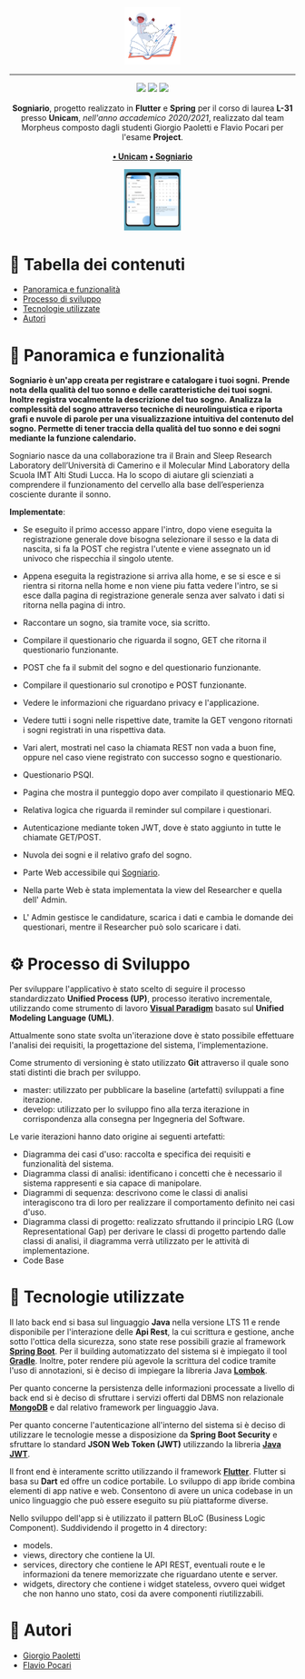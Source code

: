 <p align="center" >
  <img src="frontend/assets/sogniario_logo.png" style="max-width: 20%">
</p>

---

<p align="center">
  <img src="https://forthebadge.com/images/badges/built-with-love.svg"/>
  <img src="https://forthebadge.com/images/badges/made-with-java.svg"/>
  <img src="https://forthebadge.com/images/badges/powered-by-coffee.svg"/><br><br>
    <b>Sogniario</b>, progetto realizzato in <b>Flutter</b> e <b>Spring</b> per il corso di laurea <b>L-31</b> presso <b>Unicam</b>, <i>nell'anno accademico 2020/2021</i>, realizzato dal team Morpheus composto dagli studenti Giorgio Paoletti e Flavio Pocari per l'esame <b>Project</b>.
    <br><br><b>
<a href="https://www.unicam.it/">• Unicam</a>
<a href="https://github.com/GiorgioPaoletti-Unicam/sogniario">• Sogniario</img></a>
</b></p>

<p align="center" >
  <img src="doc/screenshot/image.png" style="max-width: 20%">
</p>

# 📔 Tabella dei contenuti

- [Panoramica e funzionalità](#panoramica)
- [Processo di sviluppo](#processo)
- [Tecnologie utilizzate](#tecno)
- [Autori](#autori)

# 📝 Panoramica e funzionalità <a name = "panoramica"></a>

**Sogniario è un'app creata per registrare e catalogare i tuoi sogni.**
**Prende nota della qualità del tuo sonno e delle caratteristiche dei tuoi sogni. Inoltre registra vocalmente la descrizione del tuo sogno.**
**Analizza la complessità del sogno attraverso tecniche di neurolinguistica e riporta grafi e nuvole di parole per una visualizzazione intuitiva del contenuto del sogno. Permette di tener traccia della qualità del tuo sonno e dei sogni mediante la funzione calendario.**

Sogniario nasce da una collaborazione tra il Brain and Sleep Research Laboratory dell’Università di Camerino e il Molecular Mind Laboratory della Scuola IMT Alti Studi Lucca. Ha lo scopo di aiutare gli scienziati a comprendere il funzionamento del cervello alla base dell’esperienza cosciente durante il sonno.

**Implementate**:
 - Se eseguito il primo accesso appare l'intro, dopo viene eseguita la registrazione generale dove bisogna selezionare il sesso e la data di nascita, si fa la POST che registra l'utente e viene assegnato un id univoco che rispecchia il singolo utente.
 - Appena eseguita la registrazione si arriva alla home, e se si esce e si rientra si ritorna nella home e non viene piu fatta vedere l'intro, se si esce dalla pagina di registrazione generale senza aver salvato i dati si ritorna nella pagina di intro.
 
 - Raccontare un sogno, sia tramite voce, sia scritto.
 - Compilare il questionario che riguarda il sogno, GET che ritorna il questionario funzionante.
 - POST che fa il submit del sogno e del questionario funzionante.
 
 - Compilare il questionario sul cronotipo e POST funzionante.
 
 - Vedere le informazioni che riguardano privacy e l'applicazione.
 
 - Vedere tutti i sogni nelle rispettive date, tramite la GET vengono ritornati i sogni registrati in una rispettiva data.

 - Vari alert, mostrati nel caso la chiamata REST non vada a buon fine, oppure nel caso viene registrato con successo sogno e questionario.

 - Questionario PSQI.

 - Pagina che mostra il punteggio dopo aver compilato il questionario MEQ.
   
 - Relativa logica che riguarda il reminder sul compilare i questionari.
 
 - Autenticazione mediante token JWT, dove è stato aggiunto in tutte le chiamate GET/POST.

 - Nuvola dei sogni e il relativo grafo del sogno.

 - Parte Web accessibile qui [Sogniario](http://193.205.92.106:8080/).
 - Nella parte Web è stata implementata la view del Researcher e quella dell' Admin.
 - L' Admin gestisce le candidature, scarica i dati e cambia le domande dei questionari, mentre il Researcher può solo scaricare i dati.

# ⚙ Processo di Sviluppo<a name = "processo"></a>

Per sviluppare l'applicativo è stato scelto di seguire il processo standardizzato **Unified Process (UP)**, processo iterativo incrementale, utilizzando come strumento di lavoro [**Visual Paradigm**](https://www.visual-paradigm.com/) basato sul **Unified Modeling Language (UML)**.

Attualmente sono state svolta un'iterazione dove è stato possibile effettuare l'analisi dei requisiti, la progettazione del sistema, l'implementazione.

Come strumento di versioning è stato utilizzato **Git** attraverso il quale sono stati distinti die brach per sviluppo.
- master: utilizzato per pubblicare la baseline (artefatti) sviluppati a fine iterazione.
- develop: utilizzato per lo sviluppo fino alla terza iterazione in corrispondenza alla consegna per Ingegneria del Software.

Le varie iterazioni hanno dato origine ai seguenti artefatti:
- Diagramma dei casi d'uso: raccolta e specifica dei requisiti e funzionalità del sistema.
- Diagramma classi di analisi: identificano i concetti che è necessario il sistema rappresenti e sia capace di manipolare.
- Diagrammi di sequenza: descrivono come le classi di analisi interagiscono tra di loro per realizzare il comportamento definito nei casi d'uso.
- Diagramma classi di progetto: realizzato sfruttando il principio LRG (Low Representational Gap) per derivare le classi di progetto partendo dalle classi di analisi, il diagramma verrà utilizzato per le attività di implementazione.
- Code Base

# 🧰 Tecnologie utilizzate<a name = "tecno"></a>

Il lato back end si basa sul linguaggio **Java** nella versione LTS 11 e rende disponibile per l'interazione delle **Api Rest**, la cui scrittura e gestione, anche sotto l'ottica della sicurezza, sono state rese possibili grazie al framework [**Spring Boot**](https://spring.io/). Per il building automatizzato del sistema si è impiegato il tool [**Gradle**](https://gradle.org/). Inoltre, poter rendere più agevole la scrittura del codice tramite l'uso di annotazioni, si è deciso di impiegare la libreria Java [**Lombok**](https://projectlombok.org/).

Per quanto concerne la persistenza delle informazioni processate a livello di back end si è deciso di sfruttare i servizi offerti dal DBMS non relazionale [**MongoDB**](https://www.mongodb.com) e dal relativo framework per linguaggio Java.

Per quanto concerne l'autenticazione all'interno del sistema si è deciso di utilizzare le tecnologie messe a disposizione da **Spring Boot Security** e sfruttare lo standard **JSON Web Token (JWT)** utilizzando la libreria [**Java JWT**](https://github.com/jwtk/jjwt).

Il front end è interamente scritto utilizzando il framework [**Flutter**](https://flutter.dev).
Flutter si basa su **Dart** ed offre un codice portabile. Lo sviluppo di app ibride combina elementi di app native e web. Consentono di avere un unica codebase in un unico linguaggio che può essere eseguito su più piattaforme diverse.

Nello sviluppo dell'app si è utilizzato il pattern BLoC (Business Logic Component).
Suddividendo il progetto in 4 directory:
 - models.
 - views, directory che contiene la UI.
 - services, directory che contiene le API REST, eventuali route e le informazioni da tenere memorizzate che riguardano utente e server.
 - widgets, directory che contiene i widget stateless, ovvero quei widget che non hanno uno stato, cosi da avere componenti riutilizzabili.

# 🔭 Autori <a name = "autori"></a>

- [Giorgio Paoletti](https://github.com/GiorgioPaoletti-Unicam)
- [Flavio Pocari](https://github.com/flaviopopoff)
